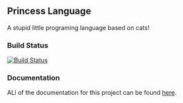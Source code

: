 ## Princess Language

A stupid little programing language based on cats!

### Build Status
[![Build Status](https://travis-ci.org/tvand7093/Princess-Language.svg?branch=master)](https://travis-ci.org/tvand7093/Princess-Language)

### Documentation
ALl of the documentation for this project can be found [here](princess.theitalianirishman.com).
